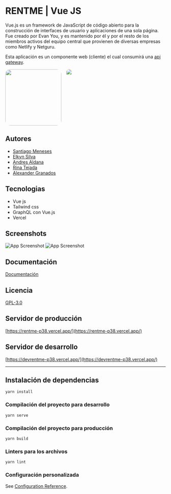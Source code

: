 # RENTME | Vue JS

Vue.js es un framework de JavaScript de código abierto para la construcción de interfaces de usuario y aplicaciones de una sola página. Fue creado por Evan You, y es mantenido por él y por el resto de los miembros activos del equipo central que provienen de diversas empresas como Netlify y Netguru.

Esta aplicación es un componente web (cliente) el cual consumirá una [api gateway](https://github.com/Grupo3CursoP38/api-gateway).

<div style="text-align: center; display:flex; gap:1rem;">
  <img src="https://pbs.twimg.com/profile_images/1386480173613076484/FRbS-TaM_400x400.jpg" width="176" style="border-radius: 15px;">
  <img src="https://i.ytimg.com/vi/vLuxYtkxQTM/mqdefault.jpg" width="auto" style="border-radius: 15px;">
</div>

## Autores

- [Santiago Meneses](https://interacpedia.com/user/santiago-meneses-1)
- [Elkyn Silva](https://interacpedia.com/user/elkyn-silva-gonzalez)
- [Andres Aldana](https://interacpedia.com/user/andres-felipe-aldana-salinas)
- [Rina Tejada](https://github.com/rishiteca)
- [Alexander Granados](https://interacpedia.com/user/alexander-granados)

## Tecnologias

- Vue js
- Tailwind css
- GraphQL con Vue.js
- Vercel

## Screenshots

![App Screenshot](https://res.cloudinary.com/dlgvxohur/image/upload/v1638738091/MinTic/n2fostpcygyl6si0x3eu.png)
![App Screenshot](https://res.cloudinary.com/dlgvxohur/image/upload/v1638738090/MinTic/zechixgkdwt03y5lvire.png)

## Documentación

[Documentación](https://ms-rentme-rental.herokuapp.com/swagger-ui.html#/)

## Licencia

[GPL-3.0](https://choosealicense.com/licenses/gpl-3.0/)

## Servidor de producción

[https://rentme-p38.vercel.app/](https://rentme-p38.vercel.app/)

## Servidor de desarrollo

[https://devrentme-p38.vercel.app/](https://devrentme-p38.vercel.app/)

---

## Instalación de dependencias

```
yarn install
```

### Compilación del proyecto para desarrollo

```
yarn serve
```

### Compilación del proyecto para producción

```
yarn build
```

### Linters para los archivos

```
yarn lint
```

### Configuración personalizada

See [Configuration Reference](https://cli.vuejs.org/config/).
